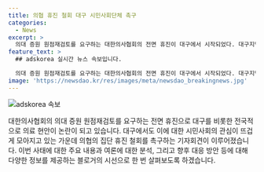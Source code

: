 ```yaml
---
title: 의협 휴진 철회 대구 시민사회단체 촉구
categories:
  - News
excerpt: >
  의대 증원 원점재검토를 요구하는 대한의사협회의 전면 휴진이 대구에서 시작되었다. 대구지역 24개 시민사회단체 회원들이 의협의 집단 휴진 철회를 촉구하기 위해 기자회견을 열었다.
feature_text: >
  ## adskorea 실시간 뉴스 속보입니다.

  의대 증원 원점재검토를 요구하는 대한의사협회의 전면 휴진이 대구에서 시작되었다. 대구지역 24개 시민사회단체 회원들이 의협의 집단 휴진 철회를 촉구하기 위해 기자회견을 열었다.
image: 'https://newsdao.kr/res/images/meta/newsdao_breakingnews.jpg'
---
```


<p><img src="https://newsdao.kr/res/images/meta/newsdao_breakingnews.jpg" alt="adskorea 속보" /></p>

<p>대한의사협회의 의대 증원 원점재검토를 요구하는 전면 휴진으로 대구를 비롯한 전국적으로 의료 현안이 논란이 되고 있습니다. 대구에서도 이에 대한 시민사회의 관심이 뜨겁게 모아지고 있는 가운데 의협의 집단 휴진 철회를 촉구하는 기자회견이 이루어졌습니다. 이번 사태에 대한 주요 내용과 여론에 대한 분석, 그리고 향후 대응 방안 등에 대해 다양한 정보를 제공하는 블로거의 시선으로 한 번 살펴보도록 하겠습니다.</p>

